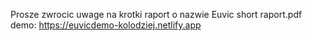 Prosze zwrocic uwage na krotki raport o nazwie Euvic short raport.pdf  
demo: https://euvicdemo-kolodziej.netlify.app
